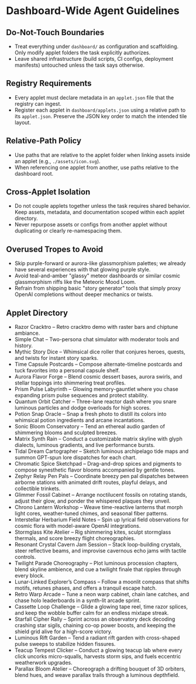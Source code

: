 # Dashboard-Wide Agent Guidelines

## Do-Not-Touch Boundaries
- Treat everything under `dashboard/` as configuration and scaffolding. Only modify applet folders the task explicitly authorizes.
- Leave shared infrastructure (build scripts, CI configs, deployment manifests) untouched unless the task says otherwise.

## Registry Requirements
- Every applet must declare metadata in an `applet.json` file that the registry can ingest.
- Register each applet in `dashboard/applets.json` using a relative path to its `applet.json`. Preserve the JSON key order to match the intended tile layout.

## Relative-Path Policy
- Use paths that are relative to the applet folder when linking assets inside an applet (e.g., `./assets/icon.svg`).
- When referencing one applet from another, use paths relative to the dashboard root.

## Cross-Applet Isolation
- Do not couple applets together unless the task requires shared behavior. Keep assets, metadata, and documentation scoped within each applet directory.
- Never repurpose assets or configs from another applet without duplicating or clearly re-namespacing them.

## Overused Tropes to Avoid
- Skip purple-forward or aurora-like glassmorphism palettes; we already have several experiences with that glowing purple style.
- Avoid teal-and-amber "glassy" meteor dashboards or similar cosmic glassmorphism riffs like the Meteoric Mood Loom.
- Refrain from shipping basic "story generator" tools that simply proxy OpenAI completions without deeper mechanics or twists.

## Applet Directory
- Razor Cracktro – Retro cracktro demo with raster bars and chiptune ambiance.
- Simple Chat – Two-persona chat simulator with moderator tools and history.
- Mythic Story Dice – Whimsical dice roller that conjures heroes, quests, and twists for instant story sparks.
- Time Capsule Postcards – Compose alternate-timeline postcards and tuck favorites into a personal capsule shelf.
- Aurora Flavor Forge – Blend cosmic dessert bases, aurora swirls, and stellar toppings into shimmering treat profiles.
- Prism Pulse Labyrinth – Glowing memory-gauntlet where you chase expanding prism pulse sequences and protect stability.
- Quantum Orbit Catcher – Three-lane reactor dash where you snare luminous particles and dodge overloads for high scores.
- Potion Snap Oracle – Snap a fresh photo to distill its colors into whimsical potion ingredients and arcane incantations.
- Sonic Bloom Conservatory – Tend an ethereal audio garden of shimmering blooms and sculpted breezes.
- Matrix Synth Rain – Conduct a customizable matrix skyline with glyph dialects, luminous gradients, and live performance bursts.
- Tidal Dream Cartographer – Sketch luminous archipelago tide maps and summon GPT-spun lore dispatches for each chart.
- Chromatic Spice Sketchpad – Drag-and-drop spices and pigments to compose synesthetic flavor blooms accompanied by gentle tones.
- Zephyr Relay Pen Pals – Coordinate breezy pen pal dispatches between airborne stations with animated drift routes, playful delays, and collectible trinkets.
- Glimmer Fossil Cabinet – Arrange noctilucent fossils on rotating stands, adjust their glow, and ponder the whispered plaques they unveil.
- Chrono Lantern Workshop – Weave time-reactive lanterns that morph light cores, weather-tuned chimes, and seasonal fiber patterns.
- Interstellar Herbarium Field Notes – Spin up lyrical field observations for cosmic flora with model-aware OpenAI integrations.
- Stormglass Kite Atelier – Rig shimmering kites, sculpt stormglass thermals, and score breezy flight choreographies.
- Resonant Crystal Cavern Jam Session – Stack loop-building crystals, steer reflective beams, and improvise cavernous echo jams with tactile controls.
- Twilight Parade Choreography – Plot luminous procession chapters, blend skyline ambience, and cue a twilight finale that ripples through every block.
- Lunar-Linked Explorer’s Compass – Follow a moonlit compass that shifts motifs, retunes phases, and offers a tranquil escape hatch.
- Retro Warp Arcade – Tune a neon warp cabinet, chain lane catches, and chase holo leaderboards in a synth-lit arcade sprint.
- Cassette Loop Challenge – Glide a glowing tape reel, time razor splices, and keep the wobble buffer calm for an endless mixtape streak.
- Starfall Cipher Rally – Sprint across an observatory deck decoding crashing star sigils, chaining co-op power boosts, and keeping the shield grid alive for a high-score victory.
- Luminous Rift Garden – Tend a radiant rift garden with cross-shaped pulse sweeps to stabilize hidden fissures.
- Teacup Tempest Clicker – Conduct a glowing teacup lab where every click uncorks micro-squalls, harvests storm sips, and fuels eccentric weatherwork upgrades.
- Parallax Bloom Atelier – Choreograph a drifting bouquet of 3D orbiters, blend hues, and weave parallax trails through a luminous depthfield.
